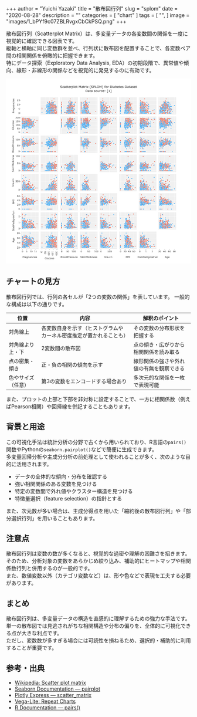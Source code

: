 +++
author = "Yuichi Yazaki"
title = "散布図行列"
slug = "splom"
date = "2020-08-28"
description = ""
categories = [
    "chart"
]
tags = [
    "",
]
image = "images/1_bPYf9c07ZBLRvgxCbCkPSQ.png"
+++

散布図行列（Scatterplot Matrix）は、多変量データの各変数間の関係を一度に視覚的に確認できる図表です。  
縦軸と横軸に同じ変数群を並べ、行列状に散布図を配置することで、各変数ペア間の相関関係を俯瞰的に把握できます。  
特にデータ探索（Exploratory Data Analysis, EDA）の初期段階で、異常値や傾向、線形・非線形の関係などを視覚的に発見するのに有効です。

<!--more-->

![](images/1_bPYf9c07ZBLRvgxCbCkPSQ.png)


## チャートの見方

散布図行列では、行列の各セルが「2つの変数の関係」を表しています。
一般的な構成は以下の通りです。

| 位置 | 内容 | 解釈のポイント |
|------|------|----------------|
| 対角線上 | 各変数自身を示す（ヒストグラムやカーネル密度推定が置かれることも） | その変数の分布形状を把握する |
| 対角線より上・下 | 2変数間の散布図 | 点の傾き・広がりから相関関係を読み取る |
| 点の密集・傾き | 正・負の相関の傾向を示す | 線形関係の強さや外れ値の有無を観察できる |
| 色やサイズ（任意） | 第3の変数をエンコードする場合あり | 多次元的な関係を一枚で表現可能 |

また、プロットの上部と下部を非対称に設定することで、一方に相関係数（例えばPearson相関）や回帰線を併記することもあります。

## 背景と用途
この可視化手法は統計分析の分野で古くから用いられており、R言語の`pairs()`関数やPythonの`seaborn.pairplot()`などで簡便に生成できます。  
多変量回帰分析や主成分分析の前処理として使われることが多く、次のような目的に活用されます。

- データの全体的な傾向・分布を確認する  
- 強い相関関係のある変数を見つける  
- 特定の変数間で外れ値やクラスター構造を見つける  
- 特徴量選択（feature selection）の指針とする  

また、次元数が多い場合は、主成分得点を用いた「縮約後の散布図行列」や「部分選択行列」を用いることもあります。


## 注意点

散布図行列は変数の数が多くなると、視覚的な過密や理解の困難さを招きます。  
そのため、分析対象の変数をあらかじめ絞り込み、補助的にヒートマップや相関係数行列と併用するのが一般的です。  
また、数値変数以外（カテゴリ変数など）は、形や色などで表現を工夫する必要があります。

## まとめ

散布図行列は、多変量データの構造を直感的に理解するための強力な手法です。  
単一の散布図では見逃されがちな相関構造や分布の偏りを、全体的に可視化できる点が大きな利点です。  
ただし、変数数が多すぎる場合には可読性を損ねるため、選択的・補助的に利用することが重要です。

## 参考・出典

- [Wikipedia: Scatter plot matrix](https://en.wikipedia.org/wiki/Scatterplot_matrix)
- [Seaborn Documentation — pairplot](https://seaborn.pydata.org/generated/seaborn.pairplot.html)
- [Plotly Express — scatter_matrix](https://plotly.com/python/splom/)
- [Vega-Lite: Repeat Charts](https://vega.github.io/vega-lite/docs/repeat.html)
- [R Documentation — pairs()](https://stat.ethz.ch/R-manual/R-devel/library/graphics/html/pairs.html)